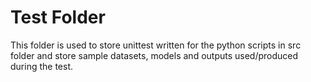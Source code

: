 # Test Folder
This folder is used to store unittest written for the python scripts in src folder and store sample datasets, models and outputs used/produced during the test. 
